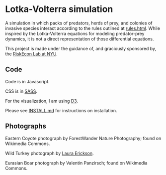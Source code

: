 # Lotka-Volterra simulation

A simulation in which packs of predators, herds of prey, and colonies
of invasive species interact according to the rules outlined at
[rules.html](rules.html).
While inspired by the Lotka-Volterra equations for modeling predator-prey
dynamics, it is not a direct representation of those differential
equations.

This project is made under the guidance of, and graciously sponsored by, the
[RiskEcon Lab at NYU](http://www.cims.nyu.edu/riskeconlab/).


## Code

Code is in Javascript.

CSS is in [SASS](http://sass-lang.com/).

For the visualization, I am using [D3](http://d3js.org).

Please see [INSTALL.md](INSTALL.md) for instructions on installation.


## Photographs

Eastern Coyote photograph by ForestWander Nature Photography;
found on Wikimedia Commons.

Wild Turkey photograph by [Laura Erickson](http://www.lauraerickson.com).

Eurasian Boar photograph by Valentin Panzirsch;
found on Wikimedia Commons.
